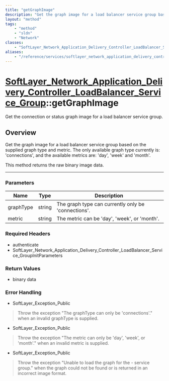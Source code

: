 ```yaml
---
title: "getGraphImage"
description: "Get the graph image for a load balancer service group based on the supplied graph type and metric.  The only available g... "
layout: "method"
tags:
    - "method"
    - "sldn"
    - "Network"
classes:
    - "SoftLayer_Network_Application_Delivery_Controller_LoadBalancer_Service_Group"
aliases:
    - "/reference/services/softlayer_network_application_delivery_controller_loadbalancer_service_group/getGraphImage"
---
```

# [SoftLayer_Network_Application_Delivery_Controller_LoadBalancer_Service_Group](/reference/services/SoftLayer_Network_Application_Delivery_Controller_LoadBalancer_Service_Group)::getGraphImage


Get the connection or status graph image for a load balancer service group.


## Overview 
Get the graph image for a load balancer service group based on the supplied graph type and metric.  The only available graph type currently is: 'connections', and the available metrics are: 'day', 'week' and 'month'. 

This method returns the raw binary image data. 

-----

### Parameters 
|Name | Type | Description |
| --- | --- | --- |
|graphType| string| The graph type can currently only be 'connections'.|
|metric| string| The metric can be 'day', 'week', or 'month'.|


### Required Headers
* authenticate
* SoftLayer_Network_Application_Delivery_Controller_LoadBalancer_Service_GroupInitParameters


### Return Values
* binary data



### Error Handling

* SoftLayer_Exception_Public 

> Throw the exception "The graphType can only be 'connections'." when an invalid graphType is supplied. 

* SoftLayer_Exception_Public 

> Throw the exception "The metric can only be 'day', 'week', or 'month'." when an invalid metric is supplied. 

* SoftLayer_Exception_Public 

> Throw the exception "Unable to load the <graphType> graph for the <groupType>-<virtualPort> service group." when the graph could not be found or is returned in an incorrect image format. 



